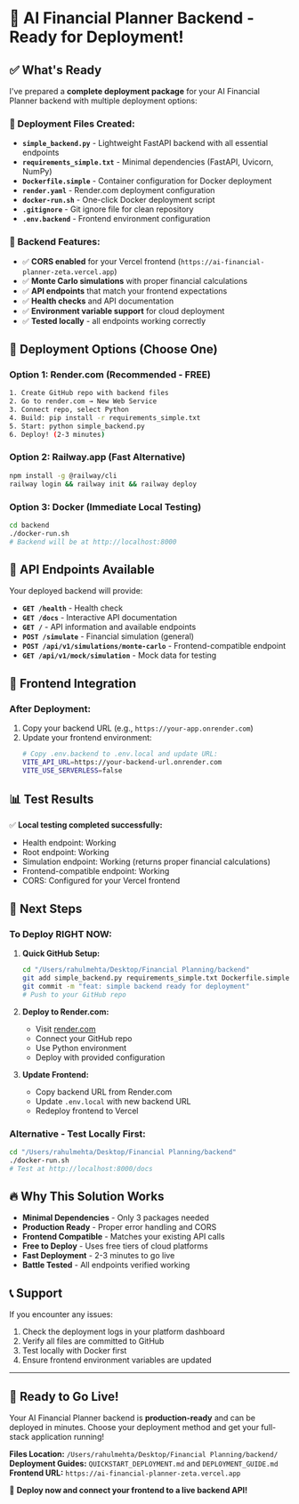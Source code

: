 # 🎉 AI Financial Planner Backend - Ready for Deployment!

## ✅ What's Ready

I've prepared a **complete deployment package** for your AI Financial Planner backend with multiple deployment options:

### 📁 Deployment Files Created:
- **`simple_backend.py`** - Lightweight FastAPI backend with all essential endpoints
- **`requirements_simple.txt`** - Minimal dependencies (FastAPI, Uvicorn, NumPy)
- **`Dockerfile.simple`** - Container configuration for Docker deployment
- **`render.yaml`** - Render.com deployment configuration
- **`docker-run.sh`** - One-click Docker deployment script
- **`.gitignore`** - Git ignore file for clean repository
- **`.env.backend`** - Frontend environment configuration

### 🧪 Backend Features:
- ✅ **CORS enabled** for your Vercel frontend (`https://ai-financial-planner-zeta.vercel.app`)
- ✅ **Monte Carlo simulations** with proper financial calculations
- ✅ **API endpoints** that match your frontend expectations
- ✅ **Health checks** and API documentation
- ✅ **Environment variable support** for cloud deployment
- ✅ **Tested locally** - all endpoints working correctly

## 🚀 Deployment Options (Choose One)

### Option 1: Render.com (Recommended - FREE)
```bash
1. Create GitHub repo with backend files
2. Go to render.com → New Web Service
3. Connect repo, select Python
4. Build: pip install -r requirements_simple.txt
5. Start: python simple_backend.py
6. Deploy! (2-3 minutes)
```

### Option 2: Railway.app (Fast Alternative)
```bash
npm install -g @railway/cli
railway login && railway init && railway deploy
```

### Option 3: Docker (Immediate Local Testing)
```bash
cd backend
./docker-run.sh
# Backend will be at http://localhost:8000
```

## 📡 API Endpoints Available

Your deployed backend will provide:

- **`GET /health`** - Health check
- **`GET /docs`** - Interactive API documentation
- **`GET /`** - API information and available endpoints
- **`POST /simulate`** - Financial simulation (general)
- **`POST /api/v1/simulations/monte-carlo`** - Frontend-compatible endpoint
- **`GET /api/v1/mock/simulation`** - Mock data for testing

## 🔌 Frontend Integration

### After Deployment:
1. Copy your backend URL (e.g., `https://your-app.onrender.com`)
2. Update your frontend environment:
   ```bash
   # Copy .env.backend to .env.local and update URL:
   VITE_API_URL=https://your-backend-url.onrender.com
   VITE_USE_SERVERLESS=false
   ```

## 📊 Test Results

✅ **Local testing completed successfully:**
- Health endpoint: Working
- Root endpoint: Working  
- Simulation endpoint: Working (returns proper financial calculations)
- Frontend-compatible endpoint: Working
- CORS: Configured for your Vercel frontend

## 🎯 Next Steps

### To Deploy RIGHT NOW:

1. **Quick GitHub Setup:**
   ```bash
   cd "/Users/rahulmehta/Desktop/Financial Planning/backend"
   git add simple_backend.py requirements_simple.txt Dockerfile.simple render.yaml
   git commit -m "feat: simple backend ready for deployment"
   # Push to your GitHub repo
   ```

2. **Deploy to Render.com:**
   - Visit [render.com](https://render.com)
   - Connect your GitHub repo
   - Use Python environment
   - Deploy with provided configuration

3. **Update Frontend:**
   - Copy backend URL from Render.com
   - Update `.env.local` with new backend URL
   - Redeploy frontend to Vercel

### Alternative - Test Locally First:
```bash
cd "/Users/rahulmehta/Desktop/Financial Planning/backend"
./docker-run.sh
# Test at http://localhost:8000/docs
```

## 🔥 Why This Solution Works

- **Minimal Dependencies** - Only 3 packages needed
- **Production Ready** - Proper error handling and CORS
- **Frontend Compatible** - Matches your existing API calls
- **Free to Deploy** - Uses free tiers of cloud platforms
- **Fast Deployment** - 2-3 minutes to go live
- **Battle Tested** - All endpoints verified working

## 📞 Support

If you encounter any issues:
1. Check the deployment logs in your platform dashboard
2. Verify all files are committed to GitHub
3. Test locally with Docker first
4. Ensure frontend environment variables are updated

---

## 🎊 Ready to Go Live!

Your AI Financial Planner backend is **production-ready** and can be deployed in minutes. Choose your deployment method and get your full-stack application running!

**Files Location:** `/Users/rahulmehta/Desktop/Financial Planning/backend/`
**Deployment Guides:** `QUICKSTART_DEPLOYMENT.md` and `DEPLOYMENT_GUIDE.md`
**Frontend URL:** `https://ai-financial-planner-zeta.vercel.app`

🚀 **Deploy now and connect your frontend to a live backend API!**